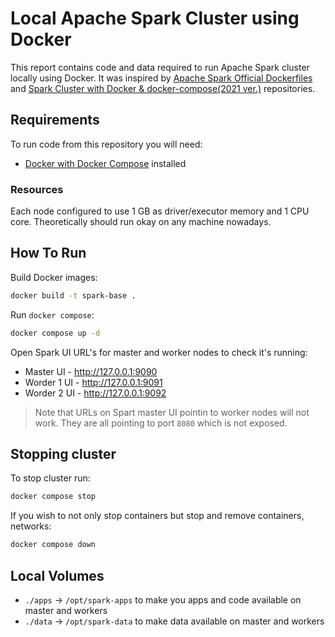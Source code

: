 # Local Apache Spark Cluster using Docker

This report contains code and data required to run Apache Spark cluster locally using Docker.
It was inspired by [Apache Spark Official Dockerfiles](https://github.com/apache/spark-docker/tree/master)
and [Spark Cluster with Docker & docker-compose(2021 ver.)](https://github.com/mvillarrealb/docker-spark-cluster/tree/master)
repositories.


## Requirements

To run code from this repository you will need:

* [Docker with Docker Compose](https://docs.docker.com/desktop/install/fedora/) installed

### Resources

Each node configured to use 1 GB as driver/executor memory and 1 CPU core.
Theoretically should run okay on any machine nowadays.


## How To Run

Build Docker images:

```bash
docker build -t spark-base .
```

Run `docker compose`:

```bash
docker compose up -d
```

Open Spark UI URL's for master and worker nodes to check it's running:

* Master UI - http://127.0.0.1:9090
* Worder 1 UI - http://127.0.0.1:9091
* Worder 2 UI - http://127.0.0.1:9092

> Note that URLs on Spart master UI pointin to worker nodes will not work.
> They are all pointing to port `8080` which is not exposed.


## Stopping cluster

To stop cluster run:

```bash
docker compose stop
```

If you wish to not only stop containers but stop and remove containers, networks:

```bash
docker compose down
```

## Local Volumes

* `./apps` -> `/opt/spark-apps` to make you apps and code available on master and workers
* `./data` -> `/opt/spark-data` to make data available on master and workers

